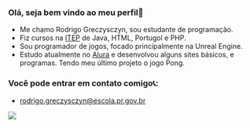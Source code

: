 ### Olá, seja bem vindo ao meu perfil👋
  - Me chamo Rodrigo Greczysczyn, sou estudante de programação.
 - Fiz cursos na [ITEP](https://itepcursos.com.br/) de Java, HTML, Portugol e  PHP.
- Sou programador de jogos, focado principalmente na Unreal Engine.
 - Estudo atualmente no [Alura](https://www.alura.com.br/?srsltid=AfmBOooS8YQRmkyBTUWC4hFi_uluOtiAuQonYb6pQa071p6Ti5Mn2fdW) e desenvolvou alguns sites básicos, e programas. Tendo meu último projeto o jogo Pong.
### Você pode entrar em contato comigo📞: 
- rodrigo.greczysczyn@escola.pr.gov.br
  
 ![](https://media1.tenor.com/m/5ry-200hErMAAAAd/hacker-hacker-man.gif)

<!--
**Rodrigo1010-01/Rodrigo1010-01** is a ✨ _special_ ✨ repository because its `README.md` (this file) appears on your GitHub profile.

Here are some ideas to get you started:

- 🔭 I’m currently working on ...
- 🌱 I’m currently learning ...
- 👯 I’m looking to collaborate on ...
- 🤔 I’m looking for help with ...
- 💬 Ask me about ...
- 📫 How to reach me: ...
- 😄 Pronouns: ...
- ⚡ Fun fact: ...
-->

